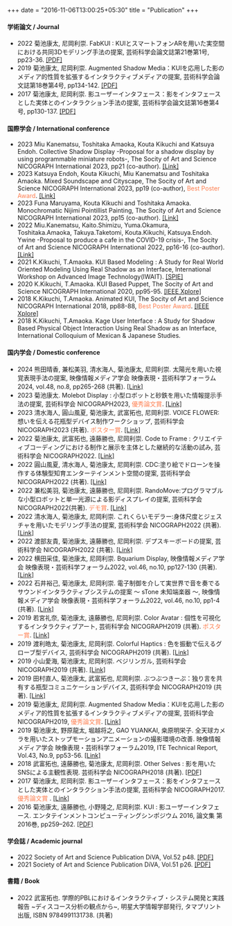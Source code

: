 +++
date = "2016-11-06T13:00:25+05:30"
title = "Publication"
+++


#### 学術論文 / Journal
- 2022 菊池康太, 尼岡利崇. FabKUI : KUIとスマートフォンARを用いた実空間における共同3Dモデリング手法の提案, 芸術科学会論文誌第21巻第1号, pp23-36. <a href="https://www.art-science.org/journal/v21n1/v21n1pp23/artsci-v21n1pp23.pdf" target="_blank">[PDF]</a>
- 2019 菊池康太, 尼岡利崇. Augmented Shadow Media：KUIを応用した影のメディア的性質を拡張するインタラクティブメディアの提案, 芸術科学会論文誌第18巻第4号, pp134-142. <a href="rt-science.org/journal/v18n4/v18n4pp134/artsci-v18n4pp134.pdf" target="_blank">[PDF]</a>
- 2017 菊池康太, 尼岡利崇. 影ユーザーインタフェース：影をインタフェースとした実体とのインタラクション手法の提案, 芸術科学会論文誌第16巻第4号, pp130-137. <a href="https://www.art-science.org/journal/v16n4/v16n4pp130/artsci-v16n4pp130.pdf" target="_blank">[PDF]</a>

#### 国際学会 / International conference
- 2023 Miu Kanematsu, Toshitaka Amaoka, Kouta Kikuchi and Katsuya Endoh. Collective Shadow Display -Proposal for a shadow display by using programmable miniature robots-, The Socity of Art and Science NICOGRAPH International 2023, pp21 (co-author). <a href="https://www.art-science.org/nicograph/nicoint2023/#:~:text=00%20(Poster%20Presentation)-,Poster%20Fast%20Forward%20%2B%20Poster%20session,-Session%20Chair%3A%20Daisuke" target="_blank">[Link]</a>
- 2023 Katsuya Endoh, Kouta Kikuchi, Miu Kanematsu and Toshitaka Amaoka. Mixed Soundscape and Cityscape, The Socity of Art and Science NICOGRAPH International 2023, pp19 (co-author), <span style="color: coral; ">Best Poster Award</span>. <a href="https://www.art-science.org/nicograph/nicoint2023/#:~:text=Best%20Poster%20Presentation%20Award" target="_blank">[Link]</a>
- 2023 Funa Maruyama, Kouta Kikuchi and Toshitaka Amaoka. Monochromatic Nijimi Pointillist Painting, The Socity of Art and Science NICOGRAPH International 2023, pp15 (co-author). <a href="https://www.art-science.org/nicograph/nicoint2023/#:~:text=00%20(Poster%20Presentation)-,Poster%20Fast%20Forward%20%2B%20Poster%20session,-Session%20Chair%3A%20Daisuke" target="_blank">[Link]</a>
- 2022 Miu.Kanematsu, Kaito.Shimizu, Yuma.Okamura, Toshitaka.Amaoka, Takuya.Taketomi, Kouta.Kikuchi, Katsuya.Endoh. Ywine -Proposal to produce a cafe in the COVID-19 crisis-, The Socity of Art and Science NICOGRAPH International 2022, pp16-16 (co-author). <a href="https://www.art-science.org/nicograph/nicoint2022/index.html" target="_blank">[Link]</a>
- 2021 K.Kikuchi, T.Amaoka. KUI Based Modeling : A Study for Real World Oriented Modeling Using Real Shadow as an Interface, International Workshop on Advanced Image Technology(IWAIT). <a href="https://www.spiedigitallibrary.org/conference-proceedings-of-spie/11766/117661R/KUI-based-modeling--a-study-for-real-world-oriented/10.1117/12.2591011.short?SSO=1" target="_blank">[SPIE]</a>
- 2020 K.Kikuchi, T.Amaoka. KUI Based Puppet, The Socity of Art and Science NICOGRAPH International 2020, pp95-95. <a href="https://ieeexplore.ieee.org/document/9122370" target="_blank">[IEEE Xplore]</a>
- 2018 K.Kikuchi, T.Amaoka. Animated KUI, The Socity of Art and Science NICOGRAPH International 2018, pp88-88, <span style="color: coral; ">Best Poster Award</span>. <a href="https://ieeexplore.ieee.org/document/8444807" target="_blank">[IEEE Xplore]</a>
- 2018 K.Kikuchi, T.Amaoka. Kage User Interface : A Study for Shadow Based Physical Object Interaction Using Real Shadow as an Interface, International Colloquium of Mexican & Japanese Studies.

<!-- #### Domestic conference | 国内学会 -->
#### 国内学会 / Domestic conference
- 2024 熊田晴香, 兼松美羽, 清水海人, 菊池康太, 尼岡利崇. 太陽光を用いた視覚表現手法の提案, 映像情報メディア学会 映像表現・芸術科学フォーラム2024, vol.48, no.8, pp265-268 (共著). <a href="https://www.ite.or.jp/ken/paper/20240305cAMm/" target="_blank">[Link]</a>
- 2023 菊池康太. Molebot Display : 小型ロボットと砂鉄を用いた情報提示手法の提案, 芸術科学会 NICOGRAPH2023, <span style="color: coral; ">優秀論文賞</span>. <a href="https://art-science.org/nicograph/nico2023/#:~:text=University%20of%20Technology)-,%E5%84%AA%E7%A7%80%E8%AB%96%E6%96%87%E8%B3%9E%EF%BC%88%E3%82%B7%E3%83%A7%E3%83%BC%E3%83%88%E3%83%9A%E3%83%BC%E3%83%91%E3%83%BC%EF%BC%89,-S%2D10%20Molebot" target="_blank">[Link]</a>
- 2023 清水海人, 圓山風夏, 菊池康太, 武富拓也, 尼岡利崇. VOICE FLOWER:想いを伝える花瓶型デバイス制作ワークショップ, 芸術科学会 NICOGRAPH2023 (共著). <span style="color: coral; ">ポスター賞</span>. <a href="https://art-science.org/nicograph/nico2023/#:~:text=%E6%9D%B1%E4%BA%AC%E8%BE%B2%E5%B7%A5%E5%A4%A7%E5%AD%A6%EF%BC%89-,%E3%83%9D%E3%82%B9%E3%82%BF%E3%83%BC%E3%83%BB%E5%B1%95%E7%A4%BA%E8%B3%9E,-P%2D11%20VOICE" target="_blank">[Link]</a>
- 2022 菊池康太, 武富拓也, 遠藤勝也, 尼岡利崇. Code to Frame : クリエイティブコーディングにおける制作と展示を主体とした継続的な活動の試み, 
芸術科学会 NICOGRAPH2022. <a href="https://art-science.org/nicograph/nico2023/program.html" target="_blank">[Link]</a>
- 2022 圓山風夏, 清水海人, 菊池康太, 尼岡利崇. CDC:塗り絵でドローンを操作する体験型知育エンターテインメント空間の提案, 
芸術科学会 NICOGRAPH2022 (共著). <a href="https://art-science.org/nicograph/nico2022/program.html" target="_blank">[Link]</a>
- 2022 兼松美羽, 菊池康太, 遠藤勝也, 尼岡利崇. RandoMove:プログラマブルな小型ロボットと単一光源による影ディスプレイの提案, 
芸術科学会 NICOGRAPH2022(共著). <span style="color: coral; ">デモ賞</span>. <a href="https://art-science.org/nicograph/nico2022/program.html" target="_blank">[Link]</a>
- 2022 清水海人, 菊池康太, 尼岡利崇. これくらいモデラー:身体尺度とジェスチャを用いたモデリング手法の提案, 
芸術科学会 NICOGRAPH2022 (共著). <a href="https://art-science.org/nicograph/nico2022/program.html" target="_blank">[Link]</a>
- 2022 渡部友貴, 菊池康太, 遠藤勝也, 尼岡利崇. デプスキーボードの提案, 
芸術科学会 NICOGRAPH2022 (共著). <a href="https://art-science.org/nicograph/nico2022/program.html" target="_blank">[Link]</a>
- 2022 横田采佳, 菊池康太, 尼岡利崇. Bquarium Display, 映像情報メディア学会 映像表現・芸術科学フォーラム2022, vol.46, no.10, pp127-130 (共著). <a href="https://www.ite.or.jp/ken/paper/20220308DA9u/" target="_blank">[Link]</a>
- 2022 石井裕己, 菊池康太, 尼岡利崇. 電子制御を介して実世界で音を奏でるサウンドインタラクティブシステムの提案 ～ sTone 未知端楽器 ～, 映像情報メディア学会 映像表現・芸術科学フォーラム2022, vol.46, no.10, pp1-4 (共著). <a href="https://www.ite.or.jp/ken/paper/20220308hA9u/" target="_blank">[Link]</a>
- 2019 若宮礼奈, 菊池康太, 遠藤勝也, 尼岡利崇. Color Avatar : 個性を可視化するインタラクティブアート, 芸術科学会 NICOGRAPH2019 (共著). <span style="color: coral; ">ポスター賞</span>. <a href="https://www.art-science.org/nicograph/nico2019/program.html" target="_blank">[Link]</a>
- 2019 渡利皓太, 菊池康太, 尼岡利崇. Colorful Haptics : 色を振動で伝えるグローブ型デバイス, 芸術科学会 NICOGRAPH2019 (共著). <a href="https://www.art-science.org/nicograph/nico2019/program.html" target="_blank">[Link]</a>
- 2019 小山愛海, 菊池康太, 尼岡利崇. ベジリンガル, 芸術科学会 NICOGRAPH2019 (共著). <a href="https://www.art-science.org/nicograph/nico2019/program.html" target="_blank">[Link]</a>
- 2019 田村直人, 菊池康太, 武富拓也, 尼岡利崇. ぶつぶつきーぷ：独り言を共有する瓶型コミュニケーションデバイス, 芸術科学会 NICOGRAPH2019 (共著). <a href="https://www.art-science.org/nicograph/nico2019/program.html" target="_blank">[Link]</a>
- 2019 菊池康太, 尼岡利崇. Augmented Shadow Media：KUIを応用した影のメディア的性質を拡張するインタラクティブメディアの提案, 芸術科学会 NICOGRAPH2019, <span style="color: coral; ">優秀論文賞</span>. <a href="https://www.art-science.org/nicograph/nico2019/" target="_blank">[Link]</a>
- 2019 菊池康太, 野原龍太, 堀越将之, GAO YUANKAI, 桒原明栄子. 全天球カメラを用いたストップモーションアニメーションの撮影環境の改善. 映像情報メディア学会 映像表現・芸術科学フォーラム2019, ITE Technical Report, Vol.43, No.9, pp53-56. <a href="https://www.ite.or.jp/ken/paper/20190312uA7H/" target="_blank">[Link]</a>
- 2018 武富拓也, 遠藤勝也, 菊池康太, 尼岡利崇. Other Selves : 影を用いたSNSによる主観性表現. 芸術科学会 NICOGRAPH2018 (共著). <a href="https://assets.ctfassets.net/jpru9tuejkni/5VGEqC9lYBslM2eLweLyjV/ea9f649e7f5ed4935f1016d4efb53104/OtherSelves.pdf" target="_blank">[PDF]</a>
- 2017 菊池康太, 尼岡利崇. 影ユーザーインタフェース：影をインタフェースとした実体とのインタラクション手法の提案, 芸術科学会 NICOGRAPH2017.  <span style="color: coral; ">優秀論文賞</span> . <a href="https://art-science.org/nicograph/nico2017" target="_blank">[Link]</a>
- 2016 菊池康太, 遠藤勝也, 小野隆之, 尼岡利崇. KUI : 影ユーザーインタフェース. エンタテインメントコンピューティングシンポジウム 2016, 論文集 第2016巻, pp259–262. <a href="https://downloads.ctfassets.net/jpru9tuejkni/5gBe1swAGQoETz0MlfW1uS/e128222d89e63b6bfaeea0dafd026166/KUI.pdf" target="_blank">[PDF]</a>


#### 学会誌 / Academic journal
- 2022 Society of Art and Science Publication DiVA, Vol.52 p48. <a href="https://art-science.org/diva/pdf/diva52-hq.pdf#page=50" target="_blank">[PDF]</a>
- 2021 Society of Art and Science Publication DiVA, Vol.51 p26. <a href="https://art-science.org/diva/pdf/diva51-hq.pdf#page=26" target="_blank">[PDF]</a>


#### 書籍 / Book
- 2022 武富拓也. 学際的PBLにおけるインタラクティブ・システム開発と実践報告 ~ディスコース分析の観点から~, 明星大学情報学部発行, タマプリント出版, ISBN 9784991131738. (共著)
